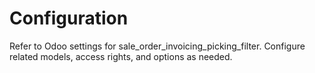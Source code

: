 # Configuration

Refer to Odoo settings for sale_order_invoicing_picking_filter. Configure related models, access rights, and options as needed.
